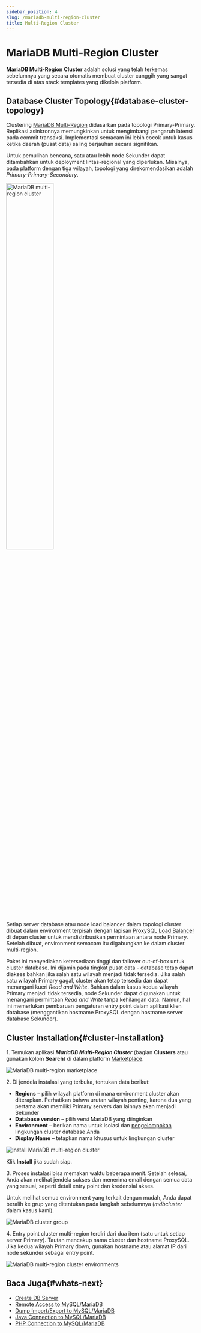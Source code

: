 ```yaml
---
sidebar_position: 4
slug: /mariadb-multi-region-cluster
title: Multi-Region Cluster
---
```

# MariaDB Multi-Region Cluster

**MariaDB Multi-Region Cluster** adalah solusi yang telah terkemas sebelumnya yang secara otomatis membuat cluster canggih yang sangat tersedia di atas stack templates yang dikelola platform.

## Database Cluster Topology{#database-cluster-topology}

Clustering [MariaDB Multi-Region](<https://github.com/jelastic-jps/mysql-multiregion>) didasarkan pada topologi Primary-Primary. Replikasi asinkronnya memungkinkan untuk mengimbangi pengaruh latensi pada commit transaksi. Implementasi semacam ini lebih cocok untuk kasus ketika daerah (pusat data) saling berjauhan secara signifikan.

Untuk pemulihan bencana, satu atau lebih node Sekunder dapat ditambahkan untuk deployment lintas-regional yang diperlukan. Misalnya, pada platform dengan tiga wilayah, topologi yang direkomendasikan adalah _Primary-Primary-Secondary_.

<img src="https://assets.dewacloud.com/dewacloud-docs/databases/mysql-mariadb-percona/high-availability-cluster/multi-region-cluster/multi-region-cluster-1.png" alt="MariaDB multi-region cluster" width="50%"/>

Setiap server database atau node load balancer dalam topologi cluster dibuat dalam environment terpisah dengan lapisan [ProxySQL Load Balancer](<https://www.proxysql.com/>) di depan cluster untuk mendistribusikan permintaan antara node Primary. Setelah dibuat, environment semacam itu digabungkan ke dalam cluster multi-region.

Paket ini menyediakan ketersediaan tinggi dan failover out-of-box untuk cluster database. Ini dijamin pada tingkat pusat data - database tetap dapat diakses bahkan jika salah satu wilayah menjadi tidak tersedia. Jika salah satu wilayah Primary gagal, cluster akan tetap tersedia dan dapat menangani kueri _Read and Write_. Bahkan dalam kasus kedua wilayah Primary menjadi tidak tersedia, node Sekunder dapat digunakan untuk menangani permintaan _Read and Write_ tanpa kehilangan data. Namun, hal ini memerlukan pembaruan pengaturan entry point dalam aplikasi klien database (menggantikan hostname ProxySQL dengan hostname server database Sekunder).

## Cluster Installation{#cluster-installation}

1\. Temukan aplikasi _**MariaDB Multi-Region Cluster**_ (bagian **Clusters** atau gunakan kolom **Search**) di dalam platform [Marketplace](<https://docs.dewacloud.com/docs/marketplace/>).

<img src="https://assets.dewacloud.com/dewacloud-docs/databases/mysql-mariadb-percona/high-availability-cluster/multi-region-cluster/multi-region-cluster-2.png" alt="MariaDB multi-region marketplace" max-width="100%"/>

2\. Di jendela instalasi yang terbuka, tentukan data berikut:

  * **Regions** – pilih wilayah platform di mana environment cluster akan diterapkan. Perhatikan bahwa urutan wilayah penting, karena dua yang pertama akan memiliki Primary servers dan lainnya akan menjadi Sekunder
  * **Database version** – pilih versi MariaDB yang diinginkan
  * **Environment** – berikan nama untuk isolasi dan [pengelompokan](<https://docs.dewacloud.com/docs/environment-groups/>) lingkungan cluster database Anda
  * **Display Name** – tetapkan nama khusus untuk lingkungan cluster

<img src="https://assets.dewacloud.com/dewacloud-docs/databases/mysql-mariadb-percona/high-availability-cluster/multi-region-cluster/multi-region-cluster-3.png" alt="install MariaDB multi-region cluster" max-width="100%"/>

Klik **Install** jika sudah siap.

3\. Proses instalasi bisa memakan waktu beberapa menit. Setelah selesai, Anda akan melihat jendela sukses dan menerima email dengan semua data yang sesuai, seperti detail entry point dan kredensial akses.

Untuk melihat semua environment yang terkait dengan mudah, Anda dapat beralih ke grup yang ditentukan pada langkah sebelumnya (_mdbcluster_ dalam kasus kami).

<img src="https://assets.dewacloud.com/dewacloud-docs/databases/mysql-mariadb-percona/high-availability-cluster/multi-region-cluster/multi-region-cluster-4.png" alt="MariaDB cluster group" max-width="100%"/>

4\. Entry point cluster multi-region terdiri dari dua item (satu untuk setiap server Primary). Tautan mencakup nama cluster dan hostname ProxySQL. Jika kedua wilayah Primary down, gunakan hostname atau alamat IP dari node sekunder sebagai entry point.

<img src="https://assets.dewacloud.com/dewacloud-docs/databases/mysql-mariadb-percona/high-availability-cluster/multi-region-cluster/multi-region-cluster-5.png" alt="MariaDB multi-region cluster environments" max-width="100%"/>

## Baca Juga{#whats-next}

  * [Create DB Server](<https://docs.dewacloud.com/docs/database-hosting/>)
  * [Remote Access to MySQL/MariaDB](<https://docs.dewacloud.com/docs/remote-access-mysql/>)
  * [Dump Import/Export to MySQL/MariaDB](<https://docs.dewacloud.com/docs/dump-import-export-to-mysql/>)
  * [Java Connection to MySQL/MariaDB](<https://docs.dewacloud.com/docs/connection-to-mysql-java/>)
  * [PHP Connection to MySQL/MariaDB](<https://docs.dewacloud.com/docs/connection-to-mysql-php/>)